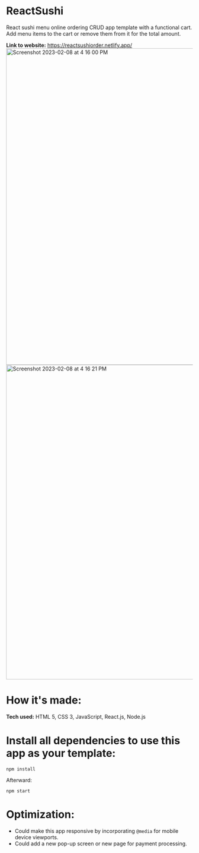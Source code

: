 # ReactSushi
React sushi menu online ordering CRUD app template with a functional cart. Add menu items to the cart or remove them from it for the total amount.  

**Link to website:** https://reactsushiorder.netlify.app/
<img width="853" alt="Screenshot 2023-02-08 at 4 16 00 PM" src="https://user-images.githubusercontent.com/100463706/217681676-52a84900-11f9-445a-801b-7f06dc43a666.png">
<img width="848" alt="Screenshot 2023-02-08 at 4 16 21 PM" src="https://user-images.githubusercontent.com/100463706/217681706-77ee91cd-d993-49f0-b3c7-7dd40f060e00.png">

# How it's made:
**Tech used:** HTML 5, CSS 3, JavaScript, React.js, Node.js

# Install all dependencies to use this app as your template:

`npm install`

Afterward:

`npm start`

# Optimization: 
- Could make this app responsive by incorporating `@media` for mobile device viewports.
- Could add a new pop-up screen or new page for payment processing.

